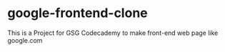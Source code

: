 # google-frontend-clone


This is a Project for GSG Codecademy to make front-end web page like google.com
